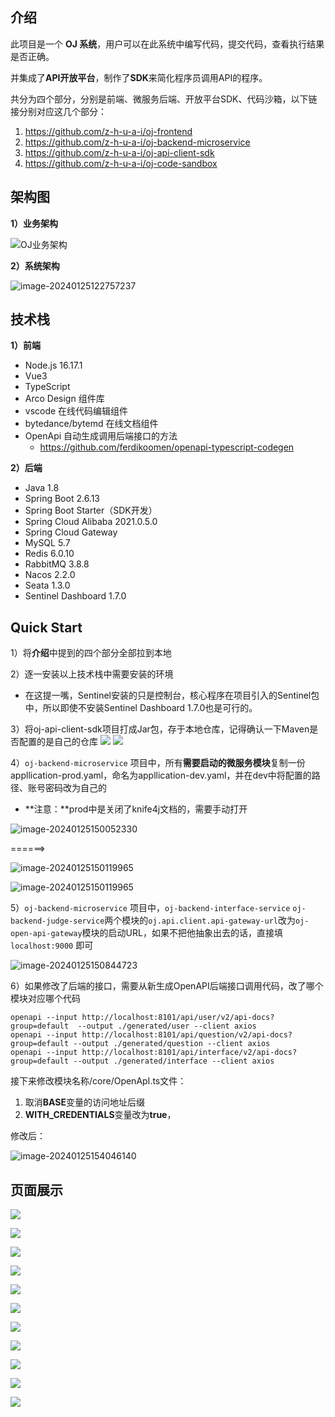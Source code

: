 ## 介绍

此项目是一个 **OJ 系统**，用户可以在此系统中编写代码，提交代码，查看执行结果是否正确。

并集成了**API开放平台**，制作了**SDK**来简化程序员调用API的程序。

共分为四个部分，分别是前端、微服务后端、开放平台SDK、代码沙箱，以下链接分别对应这几个部分：

1. https://github.com/z-h-u-a-i/oj-frontend
2. https://github.com/z-h-u-a-i/oj-backend-microservice
3. https://github.com/z-h-u-a-i/oj-api-client-sdk
4. https://github.com/z-h-u-a-i/oj-code-sandbox



## 架构图

**1）业务架构**

![OJ业务架构](img/OJ业务架构.png) 

**2）系统架构**

![image-20240125122757237](img/image-20240125122757237.png)                   



## 技术栈

**1）前端** 

- Node.js  16.17.1
- Vue3
- TypeScript
- Arco Design 组件库
- vscode 在线代码编辑组件
- bytedance/bytemd 在线文档组件
- OpenApi 自动生成调用后端接口的方法
    - https://github.com/ferdikoomen/openapi-typescript-codegen

**2）后端** 

- Java 1.8
- Spring Boot 2.6.13
- Spring Boot Starter（SDK开发）
- Spring Cloud Alibaba 2021.0.5.0
- Spring Cloud Gateway
- MySQL 5.7
- Redis 6.0.10
- RabbitMQ 3.8.8
- Nacos 2.2.0
- Seata 1.3.0
- Sentinel Dashboard 1.7.0



## Quick Start

1）将**介绍**中提到的四个部分全部拉到本地

2）逐一安装以上技术栈中需要安装的环境

- 在这提一嘴，Sentinel安装的只是控制台，核心程序在项目引入的Sentinel包中，所以即使不安装Sentinel Dashboard 1.7.0也是可行的。

3）将oj-api-client-sdk项目打成Jar包，存于本地仓库，记得确认一下Maven是否配置的是自己的仓库
![](img/image-20240125150538841.png)
![](img/image-20240125151359548.png)

4）`oj-backend-microservice` 项目中，所有**需要启动的微服务模块**复制一份appllication-prod.yaml，命名为appllication-dev.yaml，并在dev中将配置的路径、账号密码改为自己的

- **注意：**prod中是关闭了knife4j文档的，需要手动打开

![image-20240125150052330](img/image-20240125150052330.png) 

======>

![image-20240125150119965](img/image-20240125150119965.png) 

![image-20240125150119965](img/image-20240125150442627.png)

5）`oj-backend-microservice` 项目中，`oj-backend-interface-service` `oj-backend-judge-service`两个模块的`oj.api.client.api-gateway-url`改为`oj-open-api-gateway`模块的启动URL，如果不把他抽象出去的话，直接填`localhost:9000` 即可

![image-20240125150844723](img/image-20240125150844723.png) 

6）如果修改了后端的接口，需要从新生成OpenAPI后端接口调用代码，改了哪个模块对应哪个代码

```shell
openapi --input http://localhost:8101/api/user/v2/api-docs?group=default  --output ./generated/user --client axios
openapi --input http://localhost:8101/api/question/v2/api-docs?group=default --output ./generated/question --client axios
openapi --input http://localhost:8101/api/interface/v2/api-docs?group=default --output ./generated/interface --client axios
```

接下来修改模块名称/core/OpenApI.ts文件：

1. 取消**BASE**变量的访问地址后缀
2. **WITH_CREDENTIALS**变量改为**true**，

修改后：

![image-20240125154046140](img/image-20240125154046140.png) 

## 页面展示

![](img/image-20240124211823395.png)

![](img/image-20240124211847773.png)

![](img/image-20240124211857092.png)

![](img/image-20240124211922758.png)

![](img/image-20240124211937728.png)

![](img/image-20240124211949121.png)

![](img/image-20240124211957753.png)

![](img/image-20240124212021239.png)

![](img/image-20240124212029770.png)

![](img/image-20240124212046126.png)

![](img/image-20240124212057854.png)
